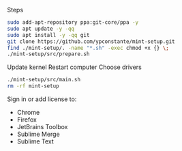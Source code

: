 Steps

```sh
sudo add-apt-repository ppa:git-core/ppa -y
sudo apt update -y -qq
sudo apt install -y -qq git
git clone https://github.com/ypconstante/mint-setup.git
find ./mint-setup/. -name "*.sh" -exec chmod +x {} \;
./mint-setup/src/prepare.sh
```

Update kernel
Restart computer
Choose drivers


```sh
./mint-setup/src/main.sh
rm -rf mint-setup
```

Sign in or add license to:
- Chrome
- Firefox
- JetBrains Toolbox
- Sublime Merge
- Sublime Text
